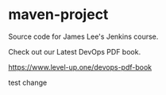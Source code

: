 # maven-project
Source code for James Lee's Jenkins course.

Check out our Latest DevOps PDF book.

https://www.level-up.one/devops-pdf-book

test change
